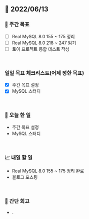 ## 📅 2022/06/13


### 👏 주간 목표

- [ ] Real MySQL 8.0 155 ~ 175 정리
- [ ] Real MySQL 8.0 218 ~ 247 읽기
- [ ] 토이 프로젝트 통합 테스트 작성

<br/>

### 일일 목표 체크리스트(어제 정한 목표)

- [x] 주간 목표 설정
- [x] MySQL 스터디

<br/>

### 💯 오늘 한 일

- 주간 목표 설정
- MySQL 스터디

<br/>

### 📈 내일 할 일

- Real MySQL 8.0 155 ~ 175 정리 완료
- 블로그 포스팅

<br/>

### 🤔 간단 회고

- .




 




 









